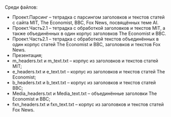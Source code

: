 #  
Среди файлов:
- Проект.Парсинг – тетрадка с парсингом заголовков и текстов статей с сайта MIT, The Economist, BBC, Fox News, посвящённых теме AI.
- Проект.Часть2.1 – тетрадка с обработкой заголовков и текстов MIT, а также объединённых в один корпус заголовков The Economist и BBC. 
- Проект.Часть2.1 – тетрадка с обработкой текстов объединённых в один корпус статей The Economist и BBC, заголовков и текстов Fox News.
- Презентация;
- m_headers.txt и m_text.txt – корпус из заголовков и текстов статей MIT;
- e_headers.txt и e_text.txt – корпус из заголовков и текстов статей The Economist;
- b_headers.txt и b_text.txt – корпус из заголовков и текстов статей BBC;
- Media_headers.txt и Media_text.txt – объединённые заголовки The Economist и BBC;
- fxn_headers.txt и fxn_text.txt – корпус из заголовков и текстов статей Fox News.
